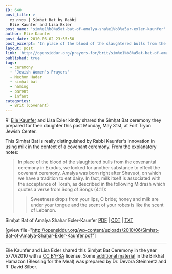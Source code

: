 ```yaml
---
ID: 640
post_title: >
  שמחת בת | Simḥat Bat by Rabbi
  Elie Kaunfer and Lisa Exler
post_name: 'sim%e1%b8%a5at-bat-of-amalya-sha%e1%b8%a5ar-exler-kaunfer'
author: Elie Kaunfer
post_date: 2010-06-02 23:55:50
post_excerpt: 'In place of the blood of the slaughtered bulls from the covenantal ceremony in Exodus, we looked for another substance to effect the covenant ceremony. Amalya was born right after Shavuot, on which we have a tradition to eat dairy. In fact, milk itself is associated with the acceptance of Torah, as described in the following Midrash which quotes a verse from Song of Songs (4:11): "Sweetness drops from your lips, O bride; honey and milk are under your tongue and the scent of your robes is like the scent of Lebanon."'
layout: post
link: 'http://opensiddur.org/prayers-for/brit/sim%e1%b8%a5at-bat-of-amalya-sha%e1%b8%a5ar-exler-kaunfer/'
published: true
tags:
  - ceremony
  - "Jewish Women's Prayers"
  - Mechon Hadar
  - simḥat bat
  - naming
  - parent
  - infant
categories:
  - Brit (Covenant)
---
```

<div class="english">
R' <a href="http://www.mechonhadar.org/staff?p_p_id=101_INSTANCE_m84P&amp;p_p_lifecycle=0&amp;p_p_state=normal&amp;p_p_mode=view&amp;p_p_col_id=column-3&amp;p_p_col_count=1&amp;_101_INSTANCE_m84P_struts_action=%2Fasset_publisher%2Fview_content&amp;_101_INSTANCE_m84P_urlTitle=rabbi-elie-kaunfer&amp;_101_INSTANCE_m84P_type=content&amp;redirect=%2Fstaff">Elie Kaunfer</a> and Lisa Exler kindly shared the Simḥat Bat ceremony they prepared for their daughter this past Monday, May 31st, at Fort Tryon Jewish Center.

This Simḥat Bat is really distinguished by Rabbi Kaunfer's innovation in using milk in the context of a covenant ceremony. From the explanatory notes:
<blockquote>In place of the blood of the slaughtered bulls from the covenantal ceremony in Exodus, we looked for another substance to effect the covenant ceremony. Amalya was born right after Shavuot, on which we have a tradition to eat dairy. In fact, milk itself is associated with the acceptance of Torah, as described in the following Midrash which quotes a verse from Song of Songs (4:11):
<blockquote>Sweetness drops from your lips, O bride; honey and milk are under your tongue and the scent of your robes is like the scent of Lebanon.</blockquote>
</blockquote>
Simḥat Bat of Amalya Shaḥar Exler-Kaunfer <a class="pdf" href="http://opensiddur.org/wp-content/uploads/2010/06/Simḥat-Bat-of-Amalya-Shaḥar-Exler-Kaunfer.pdf">PDF</a> | <a class="download" href="http://opensiddur.org/wp-content/uploads/2010/06/Simḥat-Bat-of-Amalya-Shaḥar-Exler-Kaunfer.odt">ODT</a> | <a class="download" href="http://opensiddur.org/wp-content/uploads/2010/06/Simḥat-Bat-of-Amalya-Shahar-Exler-Kaunfer-5.31.10.txt">TXT</a>
</div>


[gview file="http://opensiddur.org/wp-content/uploads/2010/06/Simḥat-Bat-of-Amalya-Shaḥar-Exler-Kaunfer.pdf"]



<hr />

Elie Kaunfer and Lisa Exler shared this Simḥat Bat Ceremony in the year 5770/2010 with a <a href="http://creativecommons.org/licenses/by-sa/3.0/">CC BY-SA</a> license. Some <a href="http://opensiddur.org/2010/08/sim%e1%b8%a5at-bat-by-steinmetz-and-silber/">additional material</a> in the Birkhat Hamazon (Blessing for the Meal) was prepared by Dr. Devora Steinmetz and R' David Silber.